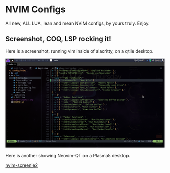 # NVIM Configs
All new, ALL LUA, lean and mean NVIM configs, by yours truly. Enjoy.

## Screenshot, COQ, LSP rocking it!
Here is a screenshot, running vim inside of alacritty, on a qtile desktop.

![nvim-screenie](nvim-screenie.png)

Here is another showing Neovim-QT on a Plasma5 desktop.

[nvim-screenie2](nvim-screenie2.png)

